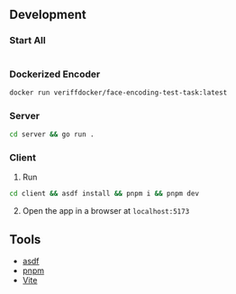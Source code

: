 ## Development

### Start All

```bash
```

### Dockerized Encoder

```bash
docker run veriffdocker/face-encoding-test-task:latest
```

### Server

```bash
cd server && go run .
```

### Client

1. Run

```bash
cd client && asdf install && pnpm i && pnpm dev
```

2. Open the app in a browser at `localhost:5173`

## Tools

- [asdf](https://asdf-vm.com/)
- [pnpm](https://pnpm.io/)
- [Vite](https://v4.vite.dev/)
